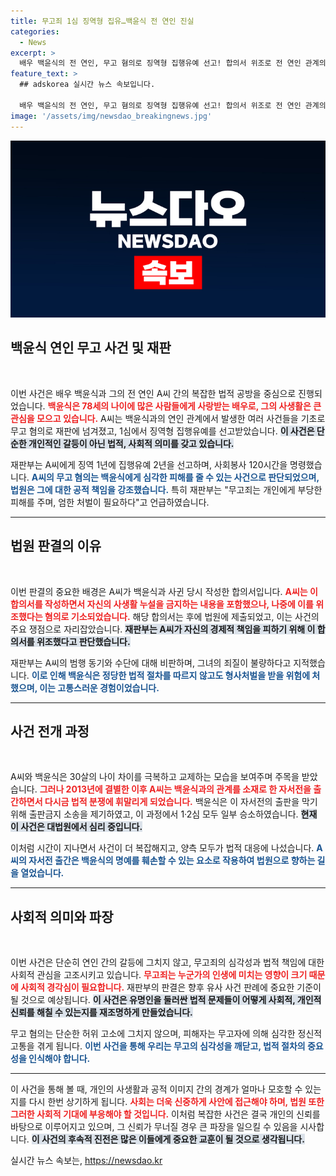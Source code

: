 ```yaml
---
title: 무고죄 1심 징역형 집유…백윤식 전 연인 진실
categories:
  - News
excerpt: >
  배우 백윤식의 전 연인, 무고 혐의로 징역형 집행유예 선고! 합의서 위조로 전 연인 관계의 상처를 드러낸 이 사건의 전말과 법원의 경고가 주목받고 있다. 클릭해 진실을 확인하세요!
feature_text: >
  ## adskorea 실시간 뉴스 속보입니다.

  배우 백윤식의 전 연인, 무고 혐의로 징역형 집행유예 선고! 합의서 위조로 전 연인 관계의 상처를 드러낸 이 사건의 전말과 법원의 경고가 주목받고 있다. 클릭해 진실을 확인하세요!
image: '/assets/img/newsdao_breakingnews.jpg'
---
```


<p><img src="/assets/img/newsdao_breakingnews.jpg" alt="adskorea 속보" /></p>

<h2 data-ke-size="size26">백윤식 연인 무고 사건 및 재판</h2>

<p data-ke-size="size16">&nbsp;</p>

<p>이번 사건은 배우 백윤식과 그의 전 연인 A씨 간의 복잡한 법적 공방을 중심으로 진행되었습니다. <b><span style="color: #ee2323;">백윤식은 78세의 나이에 많은 사람들에게 사랑받는 배우로, 그의 사생활은 큰 관심을 모으고 있습니다.</span></b> A씨는 백윤식과의 연인 관계에서 발생한 여러 사건들을 기초로 무고 혐의로 재판에 넘겨졌고, 1심에서 징역형 집행유예를 선고받았습니다. <b><span style="background-color: #21538527;">이 사건은 단순한 개인적인 갈등이 아닌 법적, 사회적 의미를 갖고 있습니다.</span></b> </p>

<p>재판부는 A씨에게 징역 1년에 집행유예 2년을 선고하며, 사회봉사 120시간을 명령했습니다. <b><span style="color: #1a5490;">A씨의 무고 혐의는 백윤식에게 심각한 피해를 줄 수 있는 사건으로 판단되었으며, 법원은 그에 대한 공적 책임을 강조했습니다.</span></b> 특히 재판부는 "무고죄는 개인에게 부당한 피해를 주며, 엄한 처벌이 필요하다"고 언급하였습니다. </p>

<hr />

<h2 data-ke-size="size26">법원 판결의 이유</h2>

<p data-ke-size="size16">&nbsp;</p>

<p>이번 판결의 중요한 배경은 A씨가 백윤식과 사귄 당시 작성한 합의서입니다. <b><span style="color: #ee2323;">A씨는 이 합의서를 작성하면서 자신의 사생활 누설을 금지하는 내용을 포함했으나, 나중에 이를 위조했다는 혐의로 기소되었습니다.</span></b> 해당 합의서는 후에 법원에 제출되었고, 이는 사건의 주요 쟁점으로 자리잡았습니다. <b><span style="background-color: #21538527;">재판부는 A씨가 자신의 경제적 책임을 피하기 위해 이 합의서를 위조했다고 판단했습니다.</span></b></p>

<p>재판부는 A씨의 범행 동기와 수단에 대해 비판하며, 그녀의 죄질이 불량하다고 지적했습니다. <b><span style="color: #1a5490;">이로 인해 백윤식은 정당한 법적 절차를 따르지 않고도 형사처벌을 받을 위험에 처했으며, 이는 고통스러운 경험이었습니다.</span></b></p>

<hr />

<h2 data-ke-size="size26">사건 전개 과정</h2>

<p data-ke-size="size16">&nbsp;</p>

<p>A씨와 백윤식은 30살의 나이 차이를 극복하고 교제하는 모습을 보여주며 주목을 받았습니다. <b><span style="color: #ee2323;">그러나 2013년에 결별한 이후 A씨는 백윤식과의 관계를 소재로 한 자서전을 출간하면서 다시금 법적 분쟁에 휘말리게 되었습니다.</span></b> 백윤식은 이 자서전의 출판을 막기 위해 출판금지 소송을 제기하였고, 이 과정에서 1·2심 모두 일부 승소하였습니다. <b><span style="background-color: #21538527;">현재 이 사건은 대법원에서 심리 중입니다.</span></b> </p>

<p>이처럼 시간이 지나면서 사건이 더 복잡해지고, 양측 모두가 법적 대응에 나섰습니다. <b><span style="color: #1a5490;">A씨의 자서전 출간은 백윤식의 명예를 훼손할 수 있는 요소로 작용하여 법원으로 향하는 길을 열었습니다.</span></b></p>

<hr />

<h2 data-ke-size="size26">사회적 의미와 파장</h2>

<p data-ke-size="size16">&nbsp;</p>

<p>이번 사건은 단순히 연인 간의 갈등에 그치지 않고, 무고죄의 심각성과 법적 책임에 대한 사회적 관심을 고조시키고 있습니다. <b><span style="color: #ee2323;">무고죄는 누군가의 인생에 미치는 영향이 크기 때문에 사회적 경각심이 필요합니다.</span></b> 재판부의 판결은 향후 유사 사건 판례에 중요한 기준이 될 것으로 예상됩니다. <b><span style="background-color: #21538527;">이 사건은 유명인을 둘러싼 법적 문제들이 어떻게 사회적, 개인적 신뢰를 해칠 수 있는지를 재조명하게 만들었습니다.</span></b></p>

<p>무고 혐의는 단순한 허위 고소에 그치지 않으며, 피해자는 무고자에 의해 심각한 정신적 고통을 겪게 됩니다. <b><span style="color: #1a5490;">이번 사건을 통해 우리는 무고의 심각성을 깨닫고, 법적 절차의 중요성을 인식해야 합니다.</span></b></p>

<hr />

<p>이 사건을 통해 볼 때, 개인의 사생활과 공적 이미지 간의 경계가 얼마나 모호할 수 있는지를 다시 한번 상기하게 됩니다. <b><span style="color: #ee2323;">사회는 더욱 신중하게 사안에 접근해야 하며, 법원 또한 그러한 사회적 기대에 부응해야 할 것입니다.</span></b> 이처럼 복잡한 사건은 결국 개인의 신뢰를 바탕으로 이루어지고 있으며, 그 신뢰가 무너질 경우 큰 파장을 일으킬 수 있음을 시사합니다. <b><span style="background-color: #21538527;">이 사건의 후속적 진전은 많은 이들에게 중요한 교훈이 될 것으로 생각됩니다.</span></b></p>

<p data-ke-size="size16"></p>
실시간 뉴스 속보는, <a href="https://newsdao.kr" rel="dofollow">https://newsdao.kr</a>


